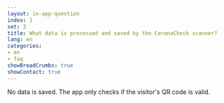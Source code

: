 ```yaml
---
layout: in-app-question
index: 1
set: 3
title: What data is processed and saved by the CoronaCheck scanner? 
lang: en
categories:
- en
- faq
showBreadCrumbs: true
showContact: true
---
```

No data is saved. The app only checks if the visitor's QR code is valid.  

